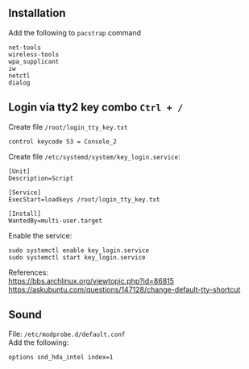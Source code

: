 ## Installation
Add the following to `pacstrap` command
```
net-tools  
wireless-tools  
wpa_supplicant  
iw  
netctl  
dialog  
```

## Login via tty2 key combo `Ctrl + /`
Create file `/root/login_tty_key.txt`
```
control keycode 53 = Console_2
```
Create file `/etc/systemd/system/key_login.service`:
```
[Unit]  
Description=Script  

[Service]
ExecStart=loadkeys /root/login_tty_key.txt  

[Install]
WantedBy=multi-user.target  
```
Enable the service:
```
sudo systemctl enable key_login.service  
sudo systemctl start key_login.service  
```
References:  
https://bbs.archlinux.org/viewtopic.php?id=86815  
https://askubuntu.com/questions/147128/change-default-tty-shortcut  

## Sound
File: `/etc/modprobe.d/default.conf`  
Add the following:
```
options snd_hda_intel index=1
```
